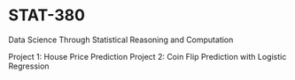 # STAT-380
Data Science Through Statistical Reasoning and Computation

Project 1: House Price Prediction
Project 2: Coin Flip Prediction with Logistic Regression
